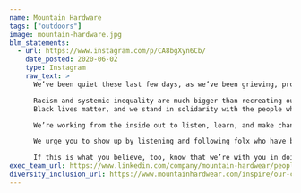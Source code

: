 ```yaml
---
name: Mountain Hardware
tags: ["outdoors"]
image: mountain-hardware.jpg
blm_statements:
  - url: https://www.instagram.com/p/CA8bgXyn6Cb/
    date_posted: 2020-06-02
    type: Instagram
    raw_text: >
      We’ve been quiet these last few days, as we’ve been grieving, processing, and searching for the right words… There are no right words.

      Racism and systemic inequality are much bigger than recreating outdoors, but we’re taking a stand in the ways we know how, as these issues have persisted in our community. Until we can provide more actionable solutions for you, we simply want to make our beliefs known:
      Black lives matter, and we stand in solidarity with the people who are demanding justice for George Floyd as well as the aggression that came before it. Silence is not helping our Black employees, neighbors, climbing partners, mountain guides, ski patrollers, and community members at large, and we won’t stop until we are better. Silence is not creating a world where Black people feel safe and welcome in the mountains, at the crag, the backcountry, campgrounds, our parks, and in those quiet places where many of us seek comfort.

      We’re working from the inside out to listen, learn, and make changes to better support Black experiences and uplift their voices in outdoor spaces and beyond. We will no longer remain silent about the profound gap in our freedoms to enjoy these places, which is why you can expect us to hold ourselves accountable to diversifying our representation and elevating melanated stories.

      We urge you to show up by listening and following folx who have been speaking out and are leaders on this issue. We’ll be sharing voices from people of color (POC) in our community in the coming days, but in the meantime, we are pausing our account to help amplify them in this time.

      If this is what you believe, too, know that we’re with you in doing better.
exec_team_url: https://www.linkedin.com/company/mountain-hardwear/people/
diversity_inclusion_url: https://www.mountainhardwear.com/inspire/our-culture/from-the-inside-out.html
---
```

